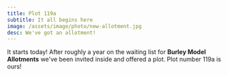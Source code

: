 ```yaml
---
title: Plot 119a
subtitle: It all begins here
image: /assets/image/photo/new-allotment.jpg
desc: We've got an allotment!
---
```


It starts today! After roughly a year on the waiting list for **Burley Model Allotments** we've been invited inside and offered a plot. Plot number 119a is ours! 
